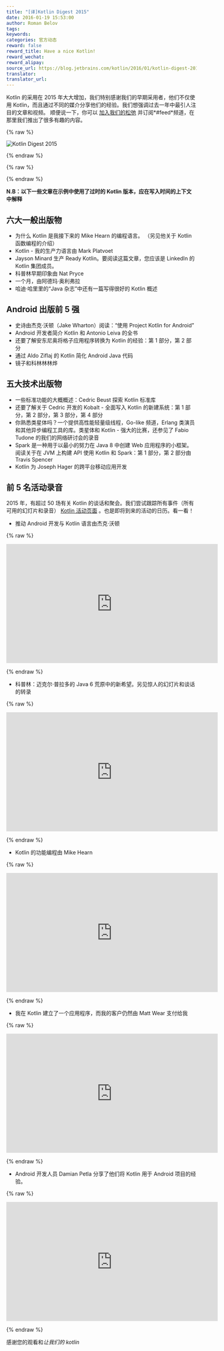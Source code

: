 ```yaml
---
title: "[译]Kotlin Digest 2015"
date: 2016-01-19 15:53:00
author: Roman Belov
tags:
keywords:
categories: 官方动态
reward: false
reward_title: Have a nice Kotlin!
reward_wechat:
reward_alipay:
source_url: https://blog.jetbrains.com/kotlin/2016/01/kotlin-digest-2015/
translator:
translator_url:
---
```


Kotlin 的采用在 2015 年大大增加，我们特别感谢我们的早期采用者，他们不仅使用 Kotlin，而且通过不同的媒介分享他们的经验。我们想强调过去一年中最引人注目的文章和视频。
顺便说一下，你可以 [加入我们的松弛](http://kotlinslackin.herokuapp.com/) 并订阅*#feed*频道，在那里我们推出了很多有趣的内容。

{% raw %}
<p><img alt="Kotlin Digest 2015" class="alignnone size-full wp-image-3501" data-recalc-dims="1" src="https://i0.wp.com/blog.jetbrains.com/kotlin/files/2016/01/Digest-2015-Cover.png?resize=640%2C320&amp;ssl=1"/></p>
{% endraw %}


{% raw %}
<p><span id="more-3400"></span></p>
{% endraw %}

**N.B：以下一些文章在示例中使用了过时的 Kotlin 版本，应在写入时间的上下文中解释**
## 六大一般出版物


* 为什么 Kotlin 是我接下来的 Mike Hearn 的编程语言。 （另见他关于 Kotlin 函数编程的介绍）
* Kotlin  - 我的生产力语言由 Mark Platvoet
* Jayson Minard 生产 Ready Kotlin。要阅读这篇文章，您应该是 LinkedIn 的 Kotlin 集团成员。
* 科普林早期印象由 Nat Pryce
* 一个月，由阿德玛·奥利弗拉
* 哈迪·哈里里的“Java 杂志”中还有一篇写得很好的 Kotlin 概述

## Android 出版前 5 强


* 史诗由杰克·沃顿（Jake Wharton）阅读：“使用 Project Kotlin for Android”
* Android 开发者简介 Kotlin 和 Antonio Leiva 的全书
* 还要了解安东尼奥将格子应用程序转换为 Kotlin 的经验：第 1 部分，第 2 部分
* 通过 Aldo Ziflaj 的 Kotlin 简化 Android Java 代码
* 镜子和科林林林烨

## 五大技术出版物


* 一些标准功能的大概概述：Cedric Beust 探索 Kotlin 标准库
* 还要了解关于 Cedric 开发的 Kobalt  - 全面写入 Kotlin 的新建系统：第 1 部分，第 2 部分，第 3 部分，第 4 部分
* 你熟悉类星体吗？一个提供高性能轻量级线程，Go-like 频道，Erlang 类演员和其他异步编程工具的库。类星体和 Kotlin - 强大的比赛，还参见了 Fabio Tudone 的我们的网络研讨会的录音
* Spark 是一种用于以最小的努力在 Java 8 中创建 Web 应用程序的小框架。阅读关于在 JVM 上构建 API 使用 Kotlin 和 Spark：第 1 部分，第 2 部分由 Travis Spencer
* Kotlin 为 Joseph Hager 的跨平台移动应用开发

## 前 5 名活动录音

2015 年，有超过 50 场有关 Kotlin 的谈话和聚会。我们尝试跟踪所有事件（所有可用的幻灯片和录音） [Kotlin 活动页面](https://kotlinlang.org/docs/events.html) 。也是即将到来的活动的日历。看一看！

* 推动 Android 开发与 Kotlin 语言由杰克·沃顿


{% raw %}
<p><iframe allowfullscreen="allowfullscreen" frameborder="0" height="315" mozallowfullscreen="mozallowfullscreen" src="https://player.vimeo.com/video/144877458" webkitallowfullscreen="webkitallowfullscreen" width="560"></iframe></p>
{% endraw %}


* 科普林：迈克尔·普拉多的 Java 6 荒原中的新希望。另见惊人的幻灯片和谈话的转录


{% raw %}
<p><iframe allowfullscreen="allowfullscreen" frameborder="0" height="315" src="https://www.youtube.com/embed/0BiPmgk3nyw" width="560"></iframe></p>
{% endraw %}


* Kotlin 的功能编程由 Mike Hearn


{% raw %}
<p><iframe allowfullscreen="allowfullscreen" frameborder="0" height="315" src="https://www.youtube.com/embed/AhA-Q7MOre0" width="560"></iframe></p>
{% endraw %}


* 我在 Kotlin 建立了一个应用程序，而我的客户仍然由 Matt Wear 支付给我


{% raw %}
<p><iframe allowfullscreen="allowfullscreen" frameborder="0" height="315" src="https://www.youtube.com/embed/d7BiXy3Qdt8" width="560"></iframe></p>
{% endraw %}


* Android 开发人员 Damian Petla 分享了他们将 Kotlin 用于 Android 项目的经验。


{% raw %}
<p><iframe allowfullscreen="allowfullscreen" frameborder="0" height="315" src="https://www.youtube.com/embed/011AL3Z6VmM" width="560"></iframe></p>
{% endraw %}

感谢您的观看和*让我们的 kotlin*

